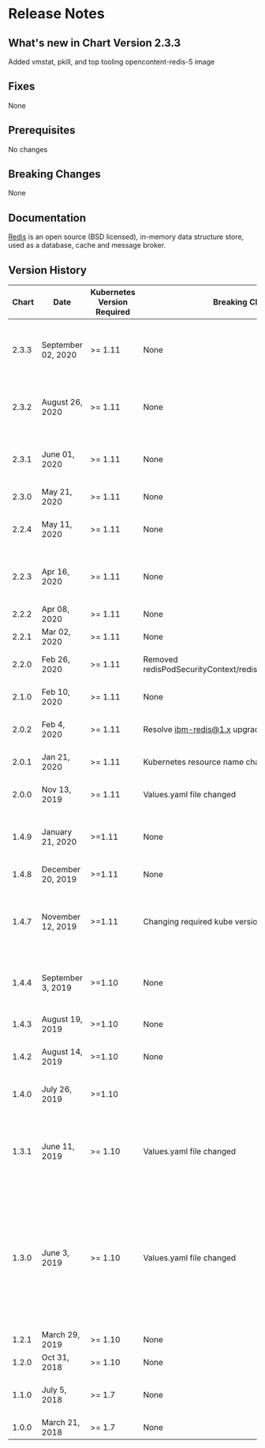 # Release Notes

## What's new in Chart Version 2.3.3

Added vmstat, pkill, and top tooling opencontent-redis-5 image

## Fixes

None

## Prerequisites

No changes

## Breaking Changes

None

## Documentation

[Redis](https://redis.io) is an open source (BSD licensed), in-memory data structure store, used as a database, cache and message broker.

## Version History

| Chart | Date | Kubernetes Version Required | Breaking Changes | Details |
| ----- | ---- | --------------------------- | ---------------- | ------- |
| 2.3.3 | September 02, 2020 | >= 1.11 | None | Added vmstat, pkill, and top tooling using procps-ng package on opencontent-redis-5 image |
| 2.3.2 | August 26, 2020 | >= 1.11 | None | Resolve security vulnerabilities contained within the opencontent-redis-5 image |
| 2.3.1 | June 01, 2020 | >= 1.11 | None | Resolve security vulnerabilities contained within the opencontent-redis-5 image |
| 2.3.0 | May 21, 2020 | >= 1.11 | None | Support helm v3 and enable digests |
| 2.2.4 | May 11, 2020 | >= 1.11 | None | Introduce global variables for upgrade and secret overrides |
| 2.2.3 | Apr 16, 2020 | >= 1.11 | None | Fix announce service selector and move away from default service account |
| 2.2.2 | Apr 08, 2020 | >= 1.11 | None | Chart fixes for service selector|
| 2.2.1 | Mar 02, 2020 | >= 1.11 | None | Minor chart fixes |
| 2.2.0 | Feb 26, 2020 | >= 1.11 | Removed redisPodSecurityContext/redisContainerSecurityContext | Support for Openshift 4.x arbitrary UIDs |
| 2.1.0 | Feb 10, 2020 | >= 1.11 | None | Add network policy to limit access to the redis endpoint |
| 2.0.2 | Feb 4, 2020 | >= 1.11 | Resolve ibm-redis@1.x upgrade issue | Added new property (upgradeFromV1) |
| 2.0.1 | Jan 21, 2020 | >= 1.11 | Kubernetes resource name changes | Bring over updates from the 1.4.9 and under releases |
| 2.0.0 | Nov 13, 2019 | >= 1.11 | Values.yaml file changed | Uplift to redis-ha version of the chart and server to 5.0.5 |
| 1.4.9 | January 21, 2020 | >=1.11 | None | Additional environment sizes for ppc64le, ibm-sch update for helm3 support |
| 1.4.8 | December 20, 2019 | >=1.11 | None | Images with Vunlerability fixes |
| 1.4.7 | November 12, 2019 | >=1.11 | Changing required kube version to 1.11 | new sch 1.2.14, good with cv lint 2.0.7, Add s390x architecture support, images with Vunlerability fixes |
| 1.4.4 | September 3, 2019 | >=1.10 | None | Fix chart upgrade issue by removing `labelType: new` from `ibm-sch` chart config |
| 1.4.3 | August 19, 2019 | >=1.10 | None | Adding Global.RBAC.Create parameter |
| 1.4.2 | August 14, 2019 | >=1.10 | None | New images with CVE fixes and cv lint 1.4.5 fixes |
| 1.4.0 | July 26, 2019 | >=1.10 | | Support for openshift restricted scc and cv lint 1.4.4 fixes |
| 1.3.1 | June 11, 2019 | >= 1.10 | Values.yaml file changed | couple cv lint fixes, adding cv tests, fixing readme with latest code, known issues, encryption details, copyright consistent |
| 1.3.0 |June 3, 2019   | >= 1.10  | Values.yaml file changed | * New Image for secret generation </br> * New Image for Redis </br> * CV lint version 1.4.1 fixes </br> * Follow Hero Metadata </br> * Support Affinity Overriding </br> * Removed pre install helm hooks </br> * uses ibm-sch-1.2.10 </br> |
| 1.2.1 | March 29, 2019 | >= 1.10 | None | Persistence configuration
| 1.2.0 | Oct 31, 2018 | >= 1.10 | None | Fix chart linter issues |
| 1.1.0 | July 5, 2018 | >= 1.7 | None | Add probes. Fix service account name metadata type |
| 1.0.0 | March 21, 2018 | >= 1.7 | None | Initial version |
